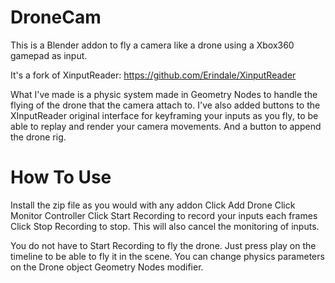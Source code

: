 # DroneCam

This is a Blender addon to fly a camera like a drone using a Xbox360 gamepad as input. 

It's a fork of XinputReader: https://github.com/Erindale/XinputReader

What I've made is a physic system made in Geometry Nodes to handle the flying of the drone that the camera attach to.
I've also added buttons to the XInputReader original interface for keyframing your inputs as you fly, to be able to replay and render your camera movements.
And a button to append the drone rig.

# How To Use

Install the zip file as you would with any addon
Click Add Drone
Click Monitor Controller
Click Start Recording to record your inputs each frames
Click Stop Recording to stop. This will also cancel the monitoring of inputs.

You do not have to Start Recording to fly the drone. Just press play on the timeline to be able to fly it in the scene.
You can change physics parameters on the Drone object Geometry Nodes modifier.
